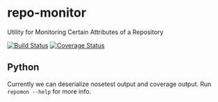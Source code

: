 # repo-monitor
Utility for Monitoring Certain Attributes of a Repository

[![Build Status](https://travis-ci.org/michael-christen/repo-monitor.svg?branch=master)](https://travis-ci.org/michael-christen/repo-monitor)
[![Coverage Status](https://coveralls.io/repos/github/michael-christen/repo-monitor/badge.svg?branch=master)](https://coveralls.io/github/michael-christen/repo-monitor?branch=master)

## Python

Currently we can deserialize nosetest output and coverage output.
Run `repomon --help` for more info.
